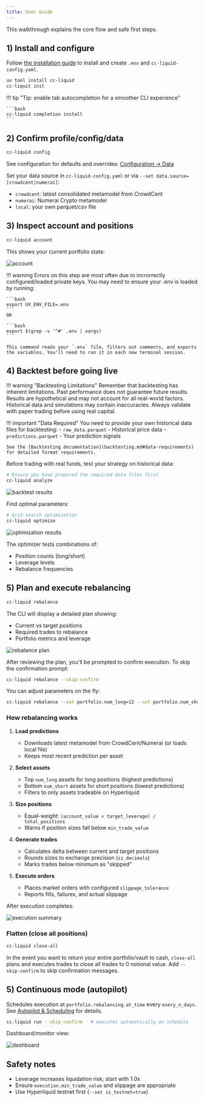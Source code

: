```yaml
---
title: User Guide
---
```


This walkthrough explains the core flow and safe first steps.

## 1) Install and configure

Follow [the installation guide](install-quickstart.md) to install and create `.env` and `cc-liquid-config.yaml`.

```bash
uv tool install cc-liquid
cc-liquit init
```

!!! tip "Tip: enable tab autocompletion for a smoother CLI experience"

    ```bash
    cc-liquid completion install
    ```

## 2) Confirm profile/config/data
```bash
cc-liquid config
```
See configuration for defaults and overrides: [Configuration → Data](configuration.md#data)

Set your data source in `cc-liquid-config.yaml` or via `--set data.source=[crowdcent|numerai]`:

- `crowdcent`: latest consolidated metamodel from CrowdCent
- `numerai`: Numerai Crypto metamodel
- `local`: your own parquet/csv file

## 3) Inspect account and positions

```bash
cc-liquid account
```

This shows your current portfolio state:

![account](images/account.svg)

!!! warning
    Errors on this step are most often due to incrorrectly configured/loaded private keys. You may need to ensure your .env is loaded by running:
    
    ```bash
    export UV_ENV_FILE=.env
    ```
    OR

    ```bash
    export $(grep -v '^#' .env | xargs)
    ```

    This command reads your `.env` file, filters out comments, and exports the variables. You'll need to run it in each new terminal session.

## 4) Backtest before going live

!!! warning "Backtesting Limitations"
    Remember that backtesting has inherent limitations. Past performance does not guarantee future results. Results are hypothetical and may not account for all real-world factors. Historical data and simulations may contain inaccuracies. Always validate with paper trading before using real capital.

!!! important "Data Required"
    You need to provide your own historical data files for backtesting:
    - `raw_data.parquet` - Historical price data
    - `predictions.parquet` - Your prediction signals
    
    See the [Backtesting documentation](backtesting.md#data-requirements) for detailed format requirements.

Before trading with real funds, test your strategy on historical data:

```bash
# Ensure you have prepared the required data files first
cc-liquid analyze
```

![backtest results](images/backtest-results.png)

Find optimal parameters:

```bash
# Grid search optimization
cc-liquid optimize
```

![optimization results](images/optimization-results.png)

The optimizer tests combinations of:

- Position counts (long/short)
- Leverage levels
- Rebalance frequencies

## 5) Plan and execute rebalancing

```bash
cc-liquid rebalance
```

The CLI will display a detailed plan showing:

- Current vs target positions
- Required trades to rebalance
- Portfolio metrics and leverage

![rebalance plan](images/rebalance-plan.svg)

After reviewing the plan, you'll be prompted to confirm execution. To skip the confirmation prompt:

```bash
cc-liquid rebalance --skip-confirm
```

You can adjust parameters on the fly:

```bash
cc-liquid rebalance --set portfolio.num_long=12 --set portfolio.num_short=8 --set portfolio.target_leverage=2.0
```

### How rebalancing works

1. **Load predictions**

    - Downloads latest metamodel from CrowdCent/Numerai (or loads local file)
    - Keeps most recent prediction per asset

2. **Select assets**

    - Top `num_long` assets for long positions (highest predictions)
    - Bottom `num_short` assets for short positions (lowest predictions)
    - Filters to only assets tradeable on Hyperliquid

3. **Size positions**

    - Equal-weight: `(account_value × target_leverage) / total_positions`
    - Warns if position sizes fall below `min_trade_value`

4. **Generate trades**

    - Calculates delta between current and target positions
    - Rounds sizes to exchange precision (`sz_decimals`)
    - Marks trades below minimum as "skipped"

5. **Execute orders**

    - Places market orders with configured `slippage_tolerance`
    - Reports fills, failures, and actual slippage

After execution completes:

![execution summary](images/execution-summary.svg)

### Flatten (close all positions)

```bash
cc-liquid close-all
```

In the event you want to return your entire portfolio/vault to cash, `close-all` plans and executes trades to close all trades to 0 notional value. Add `--skip-confirm` to skip confirmation messages.

## 5) Continuous mode (autopilot)

Schedules execution at `portfolio.rebalancing.at_time` every `every_n_days`. See [Autopilot & Scheduling](autopilot.md) for details.

```bash
cc-liquid run --skip-confirm   # executes automatically on schedule
```

Dashboard/monitor view:

![dashboard](images/dashboard.svg)

## Safety notes

- Leverage increases liquidation risk; start with 1.0x
- Ensure `execution.min_trade_value` and slippage are appropriate
- Use Hyperliquid testnet first (`--set is_testnet=true`)



